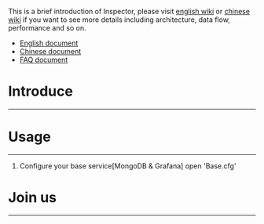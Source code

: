 This is a brief introduction of Inspector, please visit [english wiki](https://yq.aliyun.com/) or [chinese wiki](https://yq.aliyun.com/) if you want to see more details including architecture, data flow, performance and so on.

*  [English document](https://yq.aliyun.com/)
*  [Chinese document](https://yq.aliyun.com/)
*  [FAQ document](https://yq.aliyun.com/)

# Introduce
---

# Usage
---
1. Configure your base service[MongoDB & Grafana]
open 'Base.cfg' 

# Join us
---
